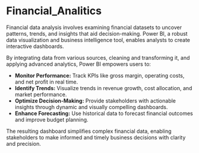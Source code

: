# Financial_Analitics
Financial data analysis involves examining financial datasets to uncover patterns, trends, and insights that aid decision-making. Power BI, a robust data visualization and business intelligence tool, enables analysts to create interactive dashboards.

By integrating data from various sources, cleaning and transforming it, and applying advanced analytics, Power BI empowers users to:

* **Monitor Performance:** Track KPIs like gross margin, operating costs, and net profit in real time.
* **Identify Trends:** Visualize trends in revenue growth, cost allocation, and market performance.
* **Optimize Decision-Making:** Provide stakeholders with actionable insights through dynamic and visually compelling dashboards.
* **Enhance Forecasting:** Use historical data to forecast financial outcomes and improve budget planning.

The resulting dashboard simplifies complex financial data, enabling stakeholders to make informed and timely business decisions with clarity and precision.

